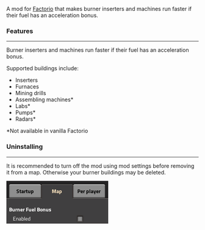 A mod for [Factorio](https://www.factorio.com) that makes burner inserters and machines run faster if their fuel has an acceleration bonus.

### Features
---
Burner inserters and machines run faster if their fuel has an acceleration bonus.

Supported buildings include:
* Inserters
* Furnaces
* Mining drills
* Assembling machines*
* Labs*
* Pumps*
* Radars*

\*Not available in vanilla Factorio

### Uninstalling
---
It is recommended to turn off the mod using mod settings before removing it from a map. Otherwise your burner buildings may be deleted.

![Mod settings](docs/settings.png)
